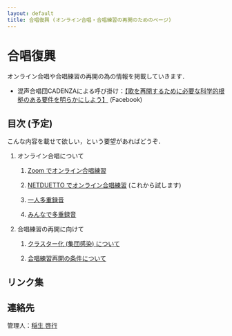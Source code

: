 ```yaml
---
layout: default
title: 合唱復興 (オンライン合唱・合唱練習の再開のためのページ)
---
```


# 合唱復興

 オンライン合唱や合唱練習の再開の為の情報を掲載していきます．

- 混声合唱団CADENZAによる呼び掛け：[【歌を再開するために必要な科学的根拠のある要件を明らかにしよう】](https://www.facebook.com/corocadenzakyotojp/posts/3119018861490717) (Facebook)

## 目次 (予定)

こんな内容を載せて欲しい，という要望があればどうぞ．

1. オンライン合唱について

    1. [Zoom でオンライン合唱練習](zoom.html)

    1. [NETDUETTO でオンライン合唱練習](netduetto.html) (これから試します)

    1. [一人多重録音](overdub-alone.html)

    1. [みんなで多重録音](overdub.html)

1. 合唱練習の再開に向けて

    1. [クラスター化 (集団感染) について](cluster.html)

    1. [合唱練習再開の条件について](offline-reharsal.html)

## リンク集

## 連絡先

管理人：<a href="https://www.math.kyoto-u.ac.jp/~inou/">稲生 啓行</a>
